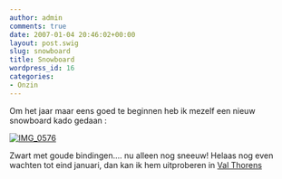 ```yaml
---
author: admin
comments: true
date: 2007-01-04 20:46:02+00:00
layout: post.swig
slug: snowboard
title: Snowboard
wordpress_id: 16
categories:
- Onzin
---
```


Om het jaar maar eens goed te beginnen heb ik mezelf een nieuw snowboard kado gedaan :

[![IMG_0576](http://farm1.static.flickr.com/163/345776111_dfdb1dc0cc_m.jpg)](http://www.wllnr.nl/fotos/photo/345776111/IMG_0576.html)

Zwart met goude bindingen....  nu alleen nog sneeuw! Helaas nog even wachten tot eind januari, dan kan ik hem uitproberen in [Val Thorens](http://www.valthorens.com/)
